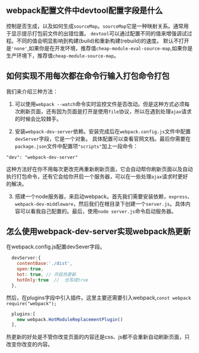 ## webpack配置文件中devtool配置字段是什么
控制是否生成，以及如何生成`sourceMap`。`sourceMap`它是一种映射关系。通常用于显示提示打包前文件的出错位置。
`devtool`可以通过配置不同的值来增强调试过程。不同的值会明显影响到构建(build)和重新构建(rebuild)的速度。
默认不打开是`'none'`,如果你是在开发环境，推荐值`cheap-module-eval-source-map`,如果你是生产环境下，推荐值`cheap-module-source-map`。

## 如何实现不用每次都在命令行输入打包命令打包
我们来介绍三种方法：
1. 可以使用`webpack --watch`命令实时监控文件是否改动。但是这种方式必须每次刷新页面，还有因为页面是打开是使用`file`协议，所以在遇到处理`ajax`请求的时候会比较棘手。

2. 安装`webpack-dev-server`依赖。安装完成后在`webpack.config.js`文件中配置`devServer`字段，它是一个对象。
具体配置可以查看官网文档。最后你需要在`package.json`文件中配置项`"scripts"`加上一段命令：
```
"dev": "webpack-dev-server"
```
这种方法好在你不用每次更改完再重新刷新页面，它会自动帮你刷新页面以及自动执行打包命令，还有它会给你开启一个服务器，可以在一些处理`ajax`请求时更好的解决。

3. 搭建一个node服务器，来启动webpack。首先我们需要安装依赖，`express`、`webpack-dev-middleware`，然后我们在根目录下创建一个`server.js`。具体内容可以看我自己配置的。最后，使用`node server.js`命令启动服务器。

## 怎么使用webpack-dev-server实现webpack热更新
在webpack.config.js配置devSever字段。
```js
  devServer:{
    contentBase:'./dist',
    open:true,
    hot: true, // 开启热更新
    hotOnly:true  //  也写成true
  },
```
然后，在plugins字段中引入插件。这里主要还需要引入webpack,`const webpack require("webpack");`
```js
  plugins:[
    new webpack.HotModuleReplacementPlugin()
  ],
```
热更新的好处是不管你改变页面的内容还是css、js都不会重新自动刷新页面，只改变你改变的内容。